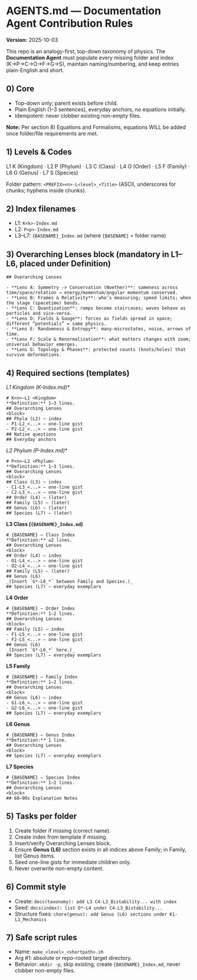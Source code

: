 # AGENTS.md — Documentation Agent Contribution Rules
**Version:** 2025-10-03

This repo is an analogy-first, top-down taxonomy of physics. The **Documentation Agent** must populate every missing folder and index (K→P→C→O→F→G→S), maintain naming/numbering, and keep entries plain-English and short.

## 0) Core
- Top-down only; parent exists before child.
- Plain English (1–3 sentences), everyday anchors, no equations initially.
- Idempotent: never clobber existing non-empty files.

**Note:** Per section 8) Equations and Formalisms, equations WILL be added once folder/file requirements are met.

## 1) Levels & Codes
L1 K (Kingdom) · L2 P (Phylum) · L3 C (Class) · L4 O (Order) · L5 F (Family) · L6 G (Genus) · L7 S (Species)

Folder pattern: `<PREFIX><n>-L<level>_<Title>` (ASCII, underscores for chunks; hyphens inside chunks).

## 2) Index filenames
- L1: `K<k>-Index.md`
- L2: `P<p>-Index.md`
- L3–L7: `{BASENAME}_Index.md` (where `{BASENAME}` = folder name)

## 3) Overarching Lenses block (mandatory in L1–L6, placed under Definition)
```
## Overarching Lenses

- **Lens A: Symmetry -> Conservation (Noether)**: sameness across time/space/rotation → energy/momentum/angular momentum conserved.
- **Lens B: Frames & Relativity**: who’s measuring; speed limits; when the stage (spacetime) bends.
- **Lens C: Quantization**: ramps become staircases; waves behave as particles and vice-versa.
- **Lens D: Fields & Gauge**: forces as fields spread in space; different “potentials” = same physics.
- **Lens E: Randomness & Entropy**: many-microstates, noise, arrows of time.
- **Lens F: Scale & Renormalization**: what matters changes with zoom; universal behavior emerges.
- **Lens G: Topology & Phases**: protected counts (knots/holes) that survive deformations.
```

## 4) Required sections (templates)
**L1 Kingdom (K*-Index.md)**
```
# K<n>–L1 <Kingdom>
**Definition:** 1–3 lines.
## Overarching Lenses
<block>
## Phyla (L2) — index
- P1-L2_<...> — one-line gist
- P2-L2_<...> — one-line gist
## Native questions
## Everyday anchors
```

**L2 Phylum (P*-Index.md)**
```
# P<n>–L2 <Phylum>
**Definition:** 1–3 lines.
## Overarching Lenses
<block>
## Class (L3) — index
- C1-L3_<...> — one-line gist
- C2-L3_<...> — one-line gist
## Order (L4) — (later)
## Family (L5) — (later)
## Genus (L6) — (later)
## Species (L7) — (later)
```

**L3 Class (`{BASENAME}_Index.md`)**
```
# {BASENAME} — Class Index
**Definition:** ≤2 lines.
## Overarching Lenses
<block>
## Order (L4) — index
- O1-L4_<...> — one-line gist
- O2-L4_<...> — one-line gist
## Family (L5) — (later)
## Genus (L6)
_(Insert `G*-L6_*` between Family and Species.)_
## Species (L7) — everyday exemplars
```

**L4 Order**
```
# {BASENAME} — Order Index
**Definition:** 1–2 lines.
## Overarching Lenses
<block>
## Family (L5) — index
- F1-L5_<...> — one-line gist
- F2-L5_<...> — one-line gist
## Genus (L6)
_(Insert `G*-L6_*` here.)_
## Species (L7) — everyday exemplars
```

**L5 Family**
```
# {BASENAME} — Family Index
**Definition:** 1–2 lines.
## Overarching Lenses
<block>
## Genus (L6) — index
- G1-L6_<...> — one-line gist
- G2-L6_<...> — one-line gist
## Species (L7) — everyday exemplars
```

**L6 Genus**
```
# {BASENAME} — Genus Index
**Definition:** 1 line.
## Overarching Lenses
<block>
## Species (L7) — everyday exemplars
```

**L7 Species**
```
# {BASENAME} — Species Index
**Definition:** 1–2 lines.
## Overarching Lenses
<block>
## 60–90s Explanation Notes
```

## 5) Tasks per folder
1) Create folder if missing (correct name).  
2) Create index from template if missing.  
3) Insert/verify Overarching Lenses block.  
4) Ensure **Genus (L6)** section exists in all indices above Family; in Family, list Genus items.  
5) Seed one-line gists for immediate children only.  
6) Never overwrite non-empty content.

## 6) Commit style
- Create: `docs(taxonomy): add L3 C4-L3_Bistability... with index`
- Seed: `docs(index): list O*-L4 under C4-L3_Bistability...`
- Structure fixes: `chore(genus): add Genus (L6) sections under K1-L1_Mechanics`

## 7) Safe script rules
- Name: `make_<level>_<shortpath>.sh`
- Arg #1: absolute or repo-rooted target directory.
- Behavior: `mkdir -p`, skip existing, create `{BASENAME}_Index.md`, never clobber non-empty files.
